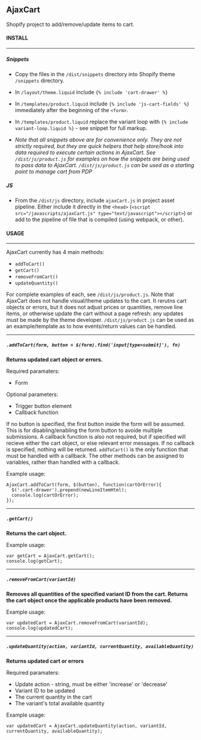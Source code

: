 ## AjaxCart

Shopify project to add/remove/update items to cart.

#### INSTALL
---
##### Snippets

* Copy the files in the `/dist/snippets` directory into Shopify theme `/snippets` directory.

* In `/layout/theme.liquid` include `{% include 'cart-drawer' %}`

* In `/templates/product.liquid` include `{% include 'js-cart-fields' %}` immediately after the beginning of the `<form>`.

* In `/templates/product.liquid` replace the variant loop with `{% include variant-loop.liquid %}` - see snippet for full markup. 

* *Note that all snippets above are for convenience only. They are not strictly required, but they are quick helpers that help store/hook into data required to execute certain actions in AjaxCart. See `/dist/js/product.js` for examples on how the snippets are being used to pass data to AjaxCart. `/dist/js/product.js` can be used as a starting point to manage cart from PDP*

##### JS

* From the `/dist/js` directory, include `ajaxCart.js` in project asset pipeline. Either include it directly in the `<head>` (`<script src="/javascripts/ajaxCart.js" type="text/javascript"></script>`) or add to the pipeline of file that is compiled (using webpack, or other).


#### USAGE
---

AjaxCart currently has 4 main methods:

* `addToCart()`
* `getCart()`
* `removeFromCart()`
* `updateQuantity()`

For complete examples of each, see `/dist/js/product.js`. Note that AjaxCart does not handle visual/theme updates to the cart. It rerutns cart objects or errors, but it does not adjust prices or quantities, remove line items, or otherwise update the cart without a page refresh: any updates must be made by the theme developer. `/dist/js/product.js` can be used as an example/template as to how events/return values can be handled.

---
##### `.addToCart(form, button = $(form).find('input[type=submit]'), fn)`

**Returns updated cart object or errors.**

Required paramaters:
* Form

Optional parameters:
* Trigger button element
* Callback function

If no button is specified, the first button inside the form will be assumed. This is for disabling/enabling the form button to avoide multiple submissions. A callback function is also not required, but if specified will recieve either the cart object, or else relevant error messages. If no callback is specified, nothing will be returned. `addToCart()` is the only function that must be handled with a callback. The other methods can be assigned to variables, rather than handled with a callback.

Example usage:
```
AjaxCart.addToCart(form, $(button), function(cartOrError){
  $('.cart-drawer').prepend(newLineItemHtml);
  console.log(cartOrError);
});
```

---
##### `.getCart()`

**Returns the cart object.**

Example usage:
```
var getCart = AjaxCart.getCart();
console.log(getCart);
```


---
##### `.removeFromCart(variantId)`

**Removes all quantities of the specified variant ID from the cart. Returns the cart object once the applicable products have been removed.**

Example usage:
```
var updatedCart = AjaxCart.removeFromCart(variantId);
console.log(updatedCart);
```



---
##### `.updateQuantity(action, variantId, currentQuantity, availableQuantity)`

**Returns updated cart or errors**

Required paramaters:
* Update action - string, must be either 'increase' or 'decrease'
* Variant ID to be updated
* The current quantity in the cart
* The variant's total available quantity

Example usage:
```
var updatedCart = AjaxCart.updateQuantity(action, variantId, currentQuantity, availableQuantity);
```




